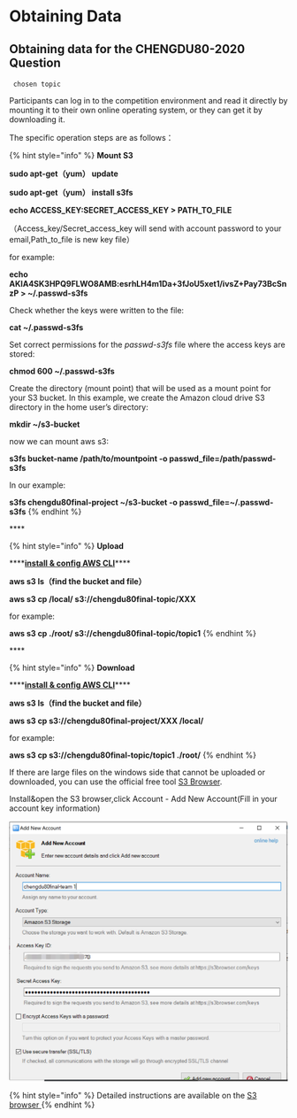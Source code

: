 # Obtaining  Data

## Obtaining data for the CHENGDU80-2020 Question

```text
 chosen topic
```

Participants can log in to the competition environment and read it directly by mounting it to their own online operating system, or they can get it by downloading it.

The specific operation steps are as follows：

{% hint style="info" %}
**Mount S3**

**sudo apt-get（yum） update**

**sudo apt-get（yum） install s3fs**

**echo ACCESS\_KEY:SECRET\_ACCESS\_KEY &gt; PATH\_TO\_FILE**

（Access\_key/Secret\_access\_key will send with account password to your email,Path\_to\_file is new key file）

for example:

**echo AKIA4SK3HPQ9FLWO8AMB:esrhLH4m1Da+3fJoU5xet1/ivsZ+Pay73BcSnzP &gt; ~/.passwd-s3fs**

Check whether the keys were written to the file:

**cat ~/.passwd-s3fs**

Set correct permissions for the _passwd-s3fs_ file where the access keys are stored:

**chmod 600 ~/.passwd-s3fs**

Create the directory \(mount point\) that will be used as a mount point for your S3 bucket. In this example, we create the Amazon cloud drive S3 directory in the home user’s directory:

**mkdir ~/s3-bucket**

now we can mount aws s3:

**s3fs bucket-name /path/to/mountpoint -o passwd\_file=/path/passwd-s3fs**

In our example:

**s3fs chengdu80final-project ~/s3-bucket -o passwd\_file=~/.passwd-s3fs**
{% endhint %}

\*\*\*\*

{% hint style="info" %}
**Upload**

\*\*\*\*[**install & config AWS CLI**](../../service-documents/aws-cli.md)\*\*\*\*

**aws s3 ls（find the bucket and file）**

**aws s3 cp /local/ s3://chengdu80final-topic/XXX**

for example:

**aws s3 cp ./root/ s3://chengdu80final-topic/topic1**
{% endhint %}

\*\*\*\*

{% hint style="info" %}
**Download**

\*\*\*\*[**install & config AWS CLI**](../../service-documents/aws-cli.md)\*\*\*\*

**aws s3 ls（find the bucket and file）**

**aws s3 cp s3://chengdu80final-project/XXX /local/**

for example:

**aws s3 cp s3://chengdu80final-topic/topic1 ./root/**
{% endhint %}

If there are large files on the windows side that cannot be uploaded or downloaded, you can use the official free tool [S3 Browser](https://s3browser.com/download/s3browser-9-2-1.exe).

Install&open the S3 browser,click Account - Add New Account\(Fill in your account key information\)

![](../../.gitbook/assets/image-s3browser.jpg)

{% hint style="info" %}
Detailed instructions are available on the [S3 browser ](https://s3browser.com/s3browser-first-run.aspx)
{% endhint %}

